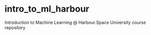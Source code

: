 # intro_to_ml_harbour
Introduction to Machine Learning @ Harbour.Space University course repository
